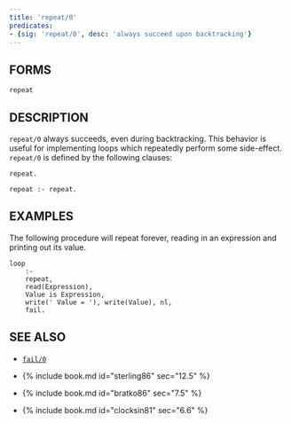 ```yaml
---
title: 'repeat/0'
predicates:
- {sig: 'repeat/0', desc: 'always succeed upon backtracking'}
---
```


## FORMS
```
repeat
```
## DESCRIPTION

`repeat/0` always succeeds, even during backtracking. This behavior is useful for implementing loops which repeatedly perform some side-effect. `repeat/0` is defined by the following clauses:
```
repeat.

repeat :- repeat.
```
## EXAMPLES

The following procedure will repeat forever, reading in an expression and printing out its value.
```
loop 
    :-
    repeat,
    read(Expression),
    Value is Expression,
    write(' Value = '), write(Value), nl,
    fail.
```
## SEE ALSO

- [`fail/0`](fail.html)

- {% include book.md id="sterling86" sec="12.5" %}
- {% include book.md id="bratko86"   sec="7.5" %}
- {% include book.md id="clocksin81" sec="6.6" %}
